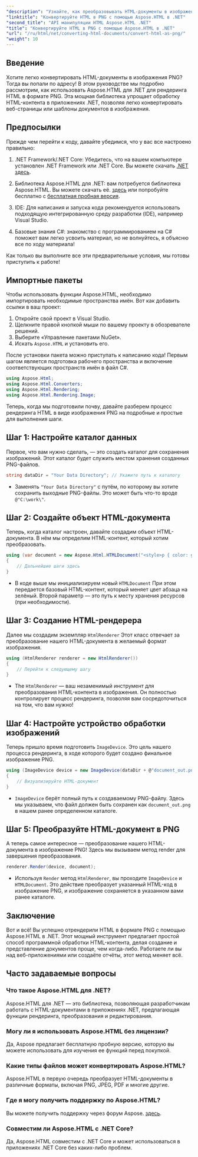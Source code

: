 ```yaml
---
"description": "Узнайте, как преобразовывать HTML-документы в изображения PNG в .NET с помощью библиотеки Aspose.HTML. Следуйте нашему пошаговому руководству, чтобы упростить преобразование HTML в изображения."
"linktitle": "Конвертируйте HTML в PNG с помощью Aspose.HTML в .NET"
"second_title": "API манипуляции HTML Aspose.HTML .NET"
"title": "Конвертируйте HTML в PNG с помощью Aspose.HTML в .NET"
"url": "/ru/html/net/converting-html-documents/convert-html-as-png/"
"weight": 10
---
```


## Введение

Хотите легко конвертировать HTML-документы в изображения PNG? Тогда вы попали по адресу! В этом руководстве мы подробно рассмотрим, как использовать Aspose.HTML для .NET для рендеринга HTML в формате PNG. Эта мощная библиотека упрощает обработку HTML-контента в приложениях .NET, позволяя легко конвертировать веб-страницы или шаблоны документов в изображения.

## Предпосылки

Прежде чем перейти к коду, давайте убедимся, что у вас все настроено правильно:

1. .NET Framework/.NET Core: Убедитесь, что на вашем компьютере установлен .NET Framework или .NET Core. Вы можете скачать [.NET здесь](https://dotnet.microsoft.com/download).

2. Библиотека Aspose.HTML для .NET: вам потребуется библиотека Aspose.HTML. Вы можете скачать её. [здесь](https://releases.aspose.com/html/net/) или попробуйте бесплатно с [бесплатная пробная версия](https://releases.aspose.com/).

3. IDE: Для написания и запуска кода рекомендуется использовать подходящую интегрированную среду разработки (IDE), например Visual Studio.

4. Базовые знания C#: знакомство с программированием на C# поможет вам легко усвоить материал, но не волнуйтесь, я объясню все по ходу материала!

Как только вы выполните все эти предварительные условия, мы готовы приступить к работе!

## Импортные пакеты

Чтобы использовать функции Aspose.HTML, необходимо импортировать необходимые пространства имён. Вот как добавить ссылки в ваш проект:

1. Откройте свой проект в Visual Studio.
2. Щелкните правой кнопкой мыши по вашему проекту в обозревателе решений.
3. Выберите «Управление пакетами NuGet».
4. Искать `Aspose.HTML` и установить его.

После установки пакета можно приступать к написанию кода! Первым шагом является подготовка рабочего пространства и включение соответствующих пространств имён в файл C#.

```csharp
using Aspose.Html;
using Aspose.Html.Converters;
using Aspose.Html.Rendering;
using Aspose.Html.Rendering.Image;
```

Теперь, когда мы подготовили почву, давайте разберем процесс рендеринга HTML в виде изображения PNG на подробные и простые для выполнения шаги.

## Шаг 1: Настройте каталог данных

Первое, что вам нужно сделать, — это создать каталог для сохранения изображений. Этот каталог будет служить местом хранения созданных PNG-файлов.

```csharp
string dataDir = "Your Data Directory"; // Укажите путь к каталогу
```

- Заменять `"Your Data Directory"` с путём, по которому вы хотите сохранить выходные PNG-файлы. Это может быть что-то вроде `@"C:\work\"`.

## Шаг 2: Создайте объект HTML-документа

Теперь, когда каталог настроен, давайте создадим объект HTML-документа. В нём мы определим HTML-контент, который хотим преобразовать.

```csharp
using (var document = new Aspose.Html.HTMLDocument("<style>p { color: green; }</style><p>my first paragraph</p>", dataDir))
{
    // Дальнейшие шаги здесь
}
```

- В коде выше мы инициализируем новый `HTMLDocument` При этом передается базовый HTML-контент, который меняет цвет абзаца на зелёный. Второй параметр — это путь к месту хранения ресурсов (при необходимости).

## Шаг 3: Создание HTML-рендерера

Далее мы создадим экземпляр `HtmlRenderer` Этот класс отвечает за преобразование нашего HTML-документа в желаемый формат изображения.

```csharp
using (HtmlRenderer renderer = new HtmlRenderer())
{
    // Перейти к следующему шагу
}
```

- The `HtmlRenderer` — ваш незаменимый инструмент для преобразования HTML-контента в изображения. Он полностью контролирует процесс рендеринга, позволяя вам сосредоточиться на том, что вам нужно!

## Шаг 4: Настройте устройство обработки изображений

Теперь пришло время подготовить `ImageDevice`. Это цель нашего процесса рендеринга, в ходе которого будет создано финальное изображение PNG.

```csharp
using (ImageDevice device = new ImageDevice(dataDir + @"document_out.png"))
{
    // Визуализируйте HTML-документ 
}
```

- `ImageDevice` берёт полный путь к создаваемому PNG-файлу. Здесь мы указываем, что файл должен быть сохранен как `document_out.png` в нашем ранее определенном каталоге.

## Шаг 5: Преобразуйте HTML-документ в PNG

А теперь самое интересное — преобразование нашего HTML-документа в изображение PNG! Здесь мы вызываем метод render для завершения преобразования.

```csharp
renderer.Render(device, document);
```

- Используя `Render` метод `HtmlRenderer`, вы проходите `ImageDevice` и `HTMLDocument`. Это действие преобразует указанный HTML-код в изображение PNG, и изображение сохраняется в указанном вами ранее каталоге.

## Заключение

Вот и всё! Вы успешно отрендерили HTML в формате PNG с помощью Aspose.HTML в .NET. Этот мощный инструмент предлагает простой способ программной обработки HTML-контента, делая создание и представление документов проще, чем когда-либо. Работаете ли вы над веб-приложениями или создаёте отчёты, этот метод меняет всё.

## Часто задаваемые вопросы

### Что такое Aspose.HTML для .NET?
Aspose.HTML для .NET — это библиотека, позволяющая разработчикам работать с HTML-документами в приложениях .NET, предлагающая функции рендеринга, преобразования и редактирования.

### Могу ли я использовать Aspose.HTML без лицензии?
Да, Aspose предлагает бесплатную пробную версию, которую вы можете использовать для изучения ее функций перед покупкой.

### Какие типы файлов может конвертировать Aspose.HTML?
Aspose.HTML в первую очередь преобразует HTML-документы в различные форматы, включая PNG, JPEG, PDF и многие другие.

### Где я могу получить поддержку по Aspose.HTML?
Вы можете получить поддержку через форум Aspose. [здесь](https://forum.aspose.com/c/html/29).

### Совместим ли Aspose.HTML с .NET Core?
Да, Aspose.HTML совместим с .NET Core и может использоваться в приложениях .NET Core без каких-либо проблем.